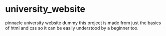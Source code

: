 # university_website
pinnacle university website dummy
this project is made from just the basics of html and css so it can be easily understood by a beginner too.

